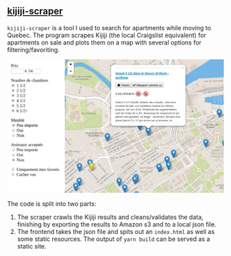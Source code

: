 [kijiji-scraper](http://kijijimap.hammes.io/)
-------------

`kijiji-scraper` is a tool I used to search for apartments while moving to Quebec.
The program scrapes Kijiji (the local Craigslist equivalent) for apartments on sale and plots them on a map with several options for filtering/favoriting.

![Site screenshot](/ReadmeScreenshot.png)

The code is split into two parts:

1. The scraper crawls the Kijiji results and cleans/validates the data, finishing by exporting the results to Amazon s3 and to a local json file.
2. The frontend takes the json file and spits out an `index.html` as well as some static resources.
The output of `yarn build` can be served as a static site.

